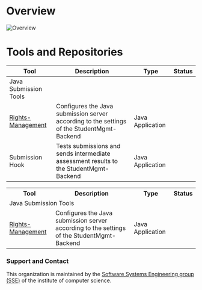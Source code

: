 # Overview
![Overview](https://raw.githubusercontent.com/Student-Management-System/std-mgmt.io/master/figures/Overview.svg)

# Tools and Repositories
|Tool|Description|Type|Status|
|----|-----------|----|------|
|Java Submission Tools||||
|[Rights-Management](https://github.com/Student-Management-System/Rights-Management)| Configures the Java submission server according to the settings of the StudentMgmt-Backend | Java Application||
|Submission Hook| Tests submissions and sends intermediate assessment results to the StudentMgmt-Backend | Java Application||


<table>
	<tbody>
		<tr>
			<th>Tool</th>
			<th>Description</th>
			<th>Type</th>
			<th>Status</th>
		</tr>
		<tr>
			<td colspan="4">Java Submission Tools</td>
		</tr>
			<tr>
			<td><a href="https://github.com/Student-Management-System/Rights-Management">Rights-Management</a></td>
			<td>Configures the Java submission server according to the settings of the StudentMgmt-Backend</td>
			<td>Java Application</td>
			<td>&nbsp;</td>
		</tr>
	</tbody>
</table>

### Support and Contact
This organization is maintained by the [Software Systems Engineering group (SSE)](https://sse.uni-hildesheim.de/en/) of the institute of computer science.
